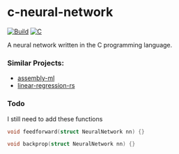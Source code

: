 # c-neural-network
[![Build](https://img.shields.io/github/actions/workflow/status/JakeRoggenbuck/c-neural-network/c.yml?branch=main&style=for-the-badge)](https://github.com/JakeRoggenbuck/c-neural-network/actions)
[![C](https://img.shields.io/badge/C-00599C?style=for-the-badge&logo=c&logoColor=white)](https://github.com/JakeRoggenbuck?tab=repositories&q=&type=&language=c&sort=stargazers)

A neural network written in the C programming language.

### Similar Projects:
- [assembly-ml](https://github.com/JakeRoggenbuck/assembly-ml)
- [linear-regression-rs](https://github.com/JakeRoggenbuck/linear-regression-rs)

### Todo
I still need to add these functions
```c
void feedforward(struct NeuralNetwork nn) {}

void backprop(struct NeuralNetwork nn) {}
```
